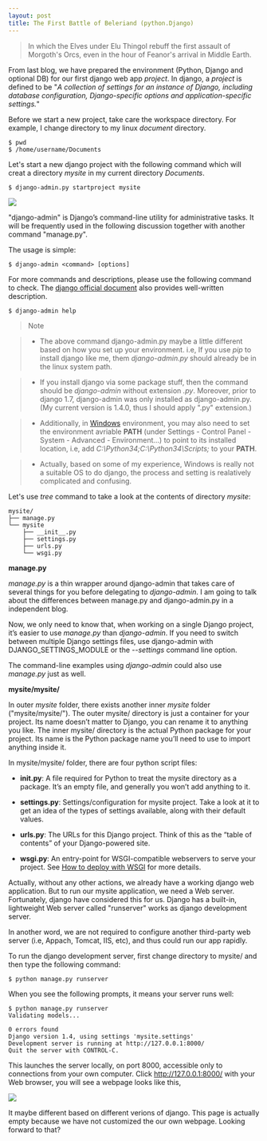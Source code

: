 ```yaml
---
layout: post
title: The First Battle of Beleriand (python.Django) 
---
```


> In which the Elves under Elu Thingol rebuff the first assault of Morgoth's Orcs, even in the hour of Feanor's arrival in Middle Earth.

From last blog, we have prepared the environment (Python, Django and optional DB) for our first django web app *project*. In django, a *project* is defined to be "*A collection of settings for an instance of Django, including database configuration, Django-specific options and application-specific settings.*"

Before we start a new project, take care the workspace directory. For example, I change directory to my linux *document*  directory.

```
$ pwd
$ /home/username/Documents
```
Let's start a new django project with the following command which will creat a directory *mysite* in my current directory *Documents*.

```
$ django-admin.py startproject mysite
```
![](http://i.imgur.com/TiGF8f4.png)

"django-admin" is Django’s command-line utility for administrative tasks. It will be frequently used in the following discussion together with another command "manage.py".

The usage is simple:

```
$ django-admin <command> [options]
```
For more commands and descriptions, please use the following command to check. The [django official document](https://docs.djangoproject.com/en/1.8/ref/django-admin/) also provides well-written description.

```
$ django-admin help
```

> Note

>- The above command django-admin.py maybe a little different based on how you set up your environment. i.e, If you use *pip* to install django like me, them *django-admin.py* should already be in the linux system path. 

> - If you install django via some package stuff, then the command should be *django-admin* without extension *.py*.  Moreover, prior to django 1.7, django-admin was only installed as django-admin.py. (My current version is 1.4.0, thus I should apply ".py" extension.)

>- Additionally, in [Windows](https://docs.djangoproject.com/en/1.8/howto/windows/) environment, you may also need to set the environment avriable **PATH**  (under Settings - Control Panel - System - Advanced - Environment...) to point to its installed location, i.e, add *C:\Python34\;C:\Python34\Scripts;* to your **PATH**. 

>- Actually, based on some of my experience, Windows is really not a suitable OS to do django, the process and setting is realatively complicated and confusing.    

Let's use *tree* command to take a look at the contents of directory *mysite*:

```
mysite/
├── manage.py
└── mysite
    ├── __init__.py
    ├── settings.py
    ├── urls.py
    └── wsgi.py
```
**manage.py**

*manage.py* is a thin wrapper around django-admin that takes care of several things for you before delegating to *django-admin*. I am going to talk about the differences between manage.py and django-admin.py in a independent blog. 

Now, we only need to know that, when working on a single Django project, it’s easier to use *manage.py* than *django-admin*. If you need to switch between multiple Django settings files, use django-admin with DJANGO_SETTINGS_MODULE or the *--settings* command line option.

The command-line examples using *django-admin* could also use *manage.py* just as well.

**mysite/mysite/**

In outer *mysite* folder, there exists another inner  *mysite* folder ("mysite/mysite/"). The outer mysite/ directory is just a container for your project. Its name doesn’t matter to Django, you can rename it to anything you like.  The inner mysite/ directory is the actual Python package for your project. Its name is the Python package name you’ll need to use to import anything inside it.

In mysite/mysite/ folder, there are four python script files:

- **__init__.py**: A file required for Python to treat the mysite directory as a package. It’s an empty file, and generally you won’t add anything to it.

- **settings.py**: Settings/configuration for mysite project. Take a look at it to get an idea of the types of settings available, along with their default values.

- **urls.py**: The URLs for this Django project. Think of this as the “table of contents” of your Django-powered site.

- **wsgi.py**: An entry-point for WSGI-compatible webservers to serve your project. See [How to deploy with WSGI](https://docs.djangoproject.com/en/1.4/howto/deployment/wsgi/) for more details.

Actually, without any other actions, we already have a working django web application. But to run our mysite application, we need a Web server. Fortunately, django have considered this for us. Django has a built-in, lightweight Web server called "runserver" works as django development server. 

In another word, we are not required to configure another third-party web server (i.e, Appach, Tomcat, IIS, etc), and thus could run our app rapidly. 

To run the django development server, first change directory to mysite/ and then type the following command:

```
$ python manage.py runserver
```
When you see the following prompts, it means your server runs well:

```
$ python manage.py runserver
Validating models...

0 errors found
Django version 1.4, using settings 'mysite.settings'
Development server is running at http://127.0.0.1:8000/
Quit the server with CONTROL-C.

```

This launches the server locally, on port 8000, accessible only to connections from your own computer. Click http://127.0.0.1:8000/ with your Web browser, you will see a webpage looks like this,

![](http://i.imgur.com/37ybmXb.png)

It maybe different based on different verions of django. This page is actually empty because we have not customized the our own webpage.  Looking forward to that?















